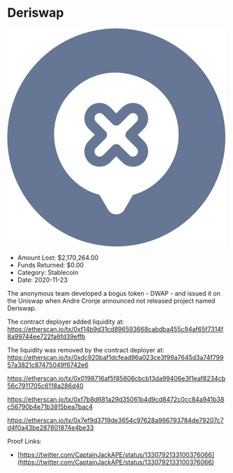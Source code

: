 # Deriswap
![Deriswap](/rektimages/Deriswap-the-1st-fake.png)
- Amount Lost: $2,170,264.00
- Funds Returned: $0.00
- Category: Stablecoin
- Date: 2020-11-23

The anonymous team developed a bogus token - DWAP - and issued it on the Uniswap when Andre Cronje announced not released project named Deriswap.  
  
The contract deployer added liquidity at:  
https://etherscan.io/tx/0xf14b9d31cd896593668cabdba455c94af65f7314f8a99744ee722fa6fd39effb  
  
The liquidity was removed by the contract deployer at:  
https://etherscan.io/tx/0xdc920baf1dcfead96a023ce3f99a7645d3a74f79957a3821c87475049f6742e6

https://etherscan.io/tx/0x0198716af5f85606cbcb13da99406e3f1eaf8234cb56c7911705c6118a286d40

https://etherscan.io/tx/0xf7b8d681a29d35061b4d9cd8472c0cc84a941b38c56790b4e71b3815bea7bac4

https://etherscan.io/tx/0x7ef9d3719de3654c97628a966793784de79207c7d4f0a43be287801874e4be33


Proof Links:
- [https://twitter.com/CaptainJackAPE/status/1330792133100376066](https://twitter.com/CaptainJackAPE/status/1330792133100376066)


